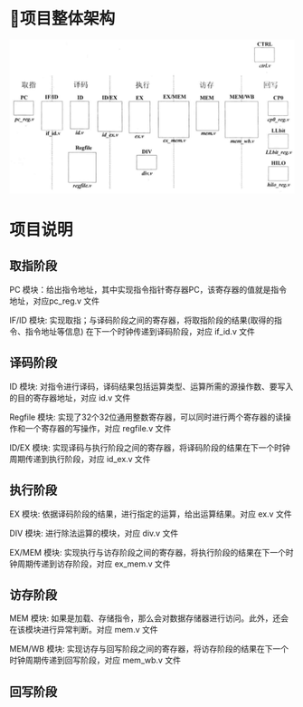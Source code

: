 # 项目整体架构
![avatar](../images/mini_cpu_1.png)

# 项目说明
## 取指阶段
PC 模块：给出指令地址，其中实现指令指针寄存器PC，该寄存器的值就是指令地址，对应pc_reg.v 文件

IF/ID 模块: 实现取指；与译码阶段之间的寄存器，将取指阶段的结果(取得的指令、指令地址等信息) 在下一个时钟传递到译码阶段，对应 if_id.v 文件

## 译码阶段
ID 模块: 对指令进行译码，译码结果包括运算类型、运算所需的源操作数、要写入的目的寄存器地址，对应 id.v 文件

Regfile 模块: 实现了32个32位通用整数寄存器，可以同时进行两个寄存器的读操作和一个寄存器的写操作，对应 regfile.v 文件

ID/EX 模块: 实现译码与执行阶段之间的寄存器，将译码阶段的结果在下一个时钟周期传递到执行阶段，对应 id_ex.v 文件

## 执行阶段
EX 模块: 依据译码阶段的结果，进行指定的运算，给出运算结果。对应 ex.v 文件

DIV 模块: 进行除法运算的模块，对应 div.v 文件

EX/MEM 模块: 实现执行与访存阶段之间的寄存器，将执行阶段的结果在下一个时钟周期传递到访存阶段，对应 ex_mem.v 文件

## 访存阶段
MEM 模块: 如果是加载、存储指令，那么会对数据存储器进行访问。此外，还会在该模块进行异常判断。对应 mem.v 文件

MEM/WB 模块: 实现访存与回写阶段之间的寄存器，将访存阶段的结果在下一个时钟周期传递到回写阶段，对应 mem_wb.v 文件

## 回写阶段
